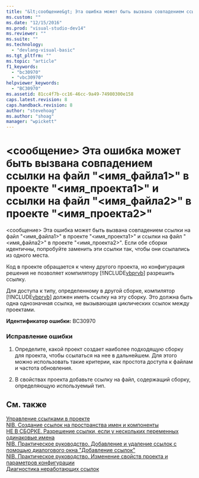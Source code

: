 ```yaml
---
title: "&lt;сообщение&gt; Эта ошибка может быть вызвана совпадением ссылки на файл &quot;&lt;имя_файла1&gt;&quot; в проекте &quot;&lt;имя_проекта1&gt;&quot; и ссылки на файл &quot;&lt;имя_файла2&gt;&quot; в проекте &quot;&lt;имя_проекта2&gt;&quot; | Microsoft Docs"
ms.custom: ""
ms.date: "12/15/2016"
ms.prod: "visual-studio-dev14"
ms.reviewer: ""
ms.suite: ""
ms.technology: 
  - "devlang-visual-basic"
ms.tgt_pltfrm: ""
ms.topic: "article"
f1_keywords: 
  - "bc30970"
  - "vbc30970"
helpviewer_keywords: 
  - "BC30970"
ms.assetid: 81cc4f7b-cc16-46cc-9a49-74980300e158
caps.latest.revision: 8
caps.handback.revision: 8
author: "stevehoag"
ms.author: "shoag"
manager: "wpickett"
---
```

# &lt;сообщение&gt; Эта ошибка может быть вызвана совпадением ссылки на файл &quot;&lt;имя_файла1&gt;&quot; в проекте &quot;&lt;имя_проекта1&gt;&quot; и ссылки на файл &quot;&lt;имя_файла2&gt;&quot; в проекте &quot;&lt;имя_проекта2&gt;&quot;
\<сообщение\> Эта ошибка может быть вызвана совпадением ссылки на файл "\<имя\_файла1\>" в проекте "\<имя\_проекта1\>" и ссылки на файл "\<имя\_файла2\>" в проекте "\<имя\_проекта2\>".  Если обе сборки идентичны, попробуйте заменить эти ссылки так, чтобы они ссылались из одного места.  
  
 Код в проекте обращается к члену другого проекта, но конфигурация решения не позволяет компилятору [!INCLUDE[vbprvb](../../csharp/programming-guide/concepts/linq/includes/vbprvb_md.md)] разрешить ссылку.  
  
 Для доступа к типу, определенному в другой сборке, компилятор [!INCLUDE[vbprvb](../../csharp/programming-guide/concepts/linq/includes/vbprvb_md.md)] должен иметь ссылку на эту сборку. Это должна быть одна однозначная ссылка, не вызывающая циклических ссылок между проектами.  
  
 **Идентификатор ошибки:** BC30970  
  
### Исправление ошибки  
  
1.  Определите, какой проект создает наиболее подходящую сборку для проекта, чтобы ссылаться на нее в дальнейшем. Для этого можно использовать такие критерии, как простота доступа к файлам и частота обновления.  
  
2.  В свойствах проекта добавьте ссылку на файл, содержащий сборку, определяющую используемый тип.  
  
## См. также  
 [Управление ссылками в проекте](/visual-studio/ide/managing-references-in-a-project)   
 [NIB. Создание ссылок на пространства имен и компоненты](http://msdn.microsoft.com/ru-ru/568fa759-796b-44cd-bf5e-1cf8de6e38fd)   
 [НЕ В СБОРКЕ. Разрешение ссылки, если у нескольких переменных одинаковые имена](http://msdn.microsoft.com/ru-ru/9601e39f-1911-44e1-ace5-3f6e090408b9)   
 [NIB. Практическое руководство. Добавление и удаление ссылок с помощью диалогового окна "Добавление ссылок"](http://msdn.microsoft.com/ru-ru/3bd75d61-f00c-47c0-86a2-dd1f20e231c9)   
 [NIB. Практическое руководство. Изменение свойств проекта и параметров конфигурации](http://msdn.microsoft.com/ru-ru/e7184bc5-2f2b-4b4f-aa9a-3ecfcbc48b67)   
 [Диагностика неработающих ссылок](/visual-studio/ide/troubleshooting-broken-references)